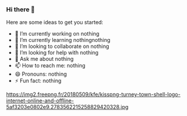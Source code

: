 ### Hi there 👋


Here are some ideas to get you started:

- 🔭 I’m currently working on nothing
- 🌱 I’m currently learning nothingnothing
- 👯 I’m looking to collaborate on nothing
- 🤔 I’m looking for help with nothing
- 💬 Ask me about nothing
- 📫 How to reach me: nothing
- 😄 Pronouns: nothing
- ⚡ Fun fact: nothing

https://img2.freepng.fr/20180509/kfe/kisspng-turney-town-shell-logo-internet-online-and-offline-5af3203e0802e9.2783562215258829420328.jpg
